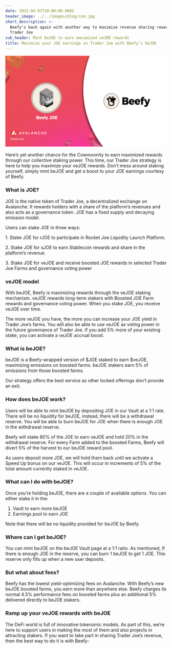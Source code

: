 ```yaml
---
date: 2022-04-07T10:00:00.000Z
header_image: ../../images/blog/com.jpg
short_description: >-
  Beefy's back again with another way to maximize revenue sharing rewards with
  Trader Joe
sub_header: Mint beJOE to earn maximized veJOE rewards
title: Maximize your JOE earnings on Trader Joe with Beefy‘s beJOE
---
```

![](../../images/blog/com.jpg)

Here’s yet another chance for the Cowmoonity to earn maximized rewards through our collective staking power. This time, our Trader Joe strategy is here to help you maximize your veJOE rewards. Don’t mess around staking yourself, simply mint beJOE and get a boost to your JOE earnings courtesy of Beefy.

### What is JOE?

JOE is the native token of Trader Joe, a decentralized exchange on Avalanche. It rewards holders with a share of the platform’s revenues and also acts as a governance token. JOE has a fixed supply and decaying emission model.

Users can stake JOE in three ways:

1\. Stake JOE for rJOE to participate in Rocket Joe Liquidity Launch Platform.

2\. Stake JOE for sJOE to earn Stablecoin rewards and share in the platform’s revenue.

3\. Stake JOE for veJOE and receive boosted JOE rewards in selected Trader Joe Farms and governance voting power

### veJOE model

With beJOE, Beefy is maximizing rewards through the veJOE staking mechanism. veJOE rewards long-term stakers with Boosted JOE Farm rewards and governance voting power. When you stake JOE, you receive veJOE over time.

The more veJOE you have, the more you can increase your JOE yield in Trader Joe’s farms. You will also be able to use veJOE as voting power in the future governance of Trader Joe. If you add 5% more of your existing stake, you can activate a veJOE accrual boost.

### What is beJOE?

beJOE is a Beefy-wrapped version of $JOE staked to earn $veJOE, maximizing emissions on boosted farms. beJOE stakers earn 5% of emissions from those boosted farms.

Our strategy offers the best service as other locked offerings don't provide an exit.

### How does beJOE work?

Users will be able to mint beJOE by depositing JOE in our Vault at a 1:1 rate. There will be no liquidity for beJOE, instead, there will be a withdrawal reserve. You will be able to burn beJOE for JOE when there is enough JOE in the withdrawal reserve.

Beefy will stake 80% of the JOE to earn veJOE and hold 20% in the withdrawal reserve. For every Farm added to the boosted Farms, Beefy will divert 5% of the harvest to our beJOE reward pool.

As users deposit more JOE, we will hold them back until we activate a Speed Up bonus on our veJOE. This will occur in increments of 5% of the total amount currently staked in veJOE.

### What can I do with beJOE?

Once you’re holding beJOE, there are a couple of available options. You can either stake it in the:

1. Vault to earn more beJOE
2. Earnings pool to earn JOE

Note that there will be no liquidity provided for beJOE by Beefy.

### Where can I get beJOE?

You can mint beJOE on the beJOE Vault page at a 1:1 ratio. As mentioned, If there is enough JOE in the reserve, you can burn 1 beJOE to get 1 JOE. This reserve only fills up when a new user deposits.

### But what about fees?

Beefy has the lowest yield-optimizing fees on Avalanche. With Beefy’s new beJOE boosted farms, you earn more than anywhere else. Beefy charges its normal 4.5% performance fees on boosted farms plus an additional 5% delivered directly to beJOE stakers.

### Ramp up your veJOE rewards with beJOE

The DeFi world is full of innovative tokenomic models. As part of this, we’re here to support users in making the most of them and also projects in attracting stakers. If you want to take part in sharing Trader Joe’s revenue, then the best way to do it is with Beefy-
